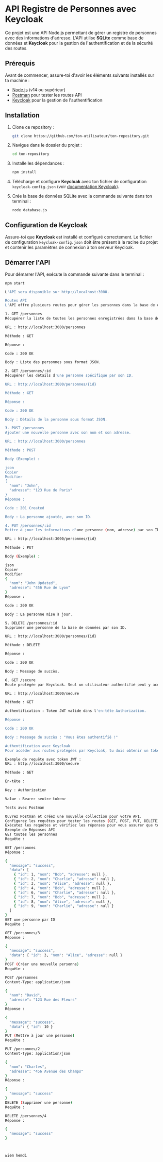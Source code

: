 # API Registre de Personnes avec Keycloak

Ce projet est une API Node.js permettant de gérer un registre de personnes avec des informations d'adresse. L'API utilise **SQLite** comme base de données et **Keycloak** pour la gestion de l'authentification et de la sécurité des routes.

## Prérequis

Avant de commencer, assure-toi d'avoir les éléments suivants installés sur ta machine :
- [Node.js](https://nodejs.org/) (v14 ou supérieur)
- [Postman](https://www.postman.com/) pour tester les routes API
- [Keycloak](https://www.keycloak.org/) pour la gestion de l'authentification

## Installation

1. Clone ce repository :
    ```bash
    git clone https://github.com/ton-utilisateur/ton-repository.git
    ```

2. Navigue dans le dossier du projet :
    ```bash
    cd ton-repository
    ```

3. Installe les dépendances :
    ```bash
    npm install
    ```

4. Télécharge et configure **Keycloak** avec ton fichier de configuration `keycloak-config.json` (voir [documentation Keycloak](https://www.keycloak.org/docs/latest/server_installation/#_installation)).

5. Crée la base de données SQLite avec la commande suivante dans ton terminal :
    ```bash
    node database.js
    ```

## Configuration de Keycloak

Assure-toi que **Keycloak** est installé et configuré correctement. Le fichier de configuration `keycloak-config.json` doit être présent à la racine du projet et contenir les paramètres de connexion à ton serveur Keycloak.

## Démarrer l'API

Pour démarrer l'API, exécute la commande suivante dans le terminal :
```bash
npm start

L'API sera disponible sur http://localhost:3000.

Routes API
L'API offre plusieurs routes pour gérer les personnes dans la base de données. Elle supporte les méthodes HTTP GET, POST, PUT et DELETE.

1. GET /personnes
Récupérer la liste de toutes les personnes enregistrées dans la base de données.

URL : http://localhost:3000/personnes

Méthode : GET

Réponse :

Code : 200 OK

Body : Liste des personnes sous format JSON.

2. GET /personnes/:id
Récupérer les détails d'une personne spécifique par son ID.

URL : http://localhost:3000/personnes/{id}

Méthode : GET

Réponse :

Code : 200 OK

Body : Détails de la personne sous format JSON.

3. POST /personnes
Ajouter une nouvelle personne avec son nom et son adresse.

URL : http://localhost:3000/personnes

Méthode : POST

Body (Exemple) :

json
Copier
Modifier
{
  "nom": "John",
  "adresse": "123 Rue de Paris"
}
Réponse :

Code : 201 Created

Body : La personne ajoutée, avec son ID.

4. PUT /personnes/:id
Mettre à jour les informations d'une personne (nom, adresse) par son ID.

URL : http://localhost:3000/personnes/{id}

Méthode : PUT

Body (Exemple) :

json
Copier
Modifier
{
  "nom": "John Updated",
  "adresse": "456 Rue de Lyon"
}
Réponse :

Code : 200 OK

Body : La personne mise à jour.

5. DELETE /personnes/:id
Supprimer une personne de la base de données par son ID.

URL : http://localhost:3000/personnes/{id}

Méthode : DELETE

Réponse :

Code : 200 OK

Body : Message de succès.

6. GET /secure
Route protégée par Keycloak. Seul un utilisateur authentifié peut y accéder.

URL : http://localhost:3000/secure

Méthode : GET

Authentification : Token JWT valide dans l'en-tête Authorization.

Réponse :

Code : 200 OK

Body : Message de succès : "Vous êtes authentifié !"

Authentification avec Keycloak
Pour accéder aux routes protégées par Keycloak, tu dois obtenir un token JWT en te connectant à Keycloak. Ajoute le token JWT dans l'en-tête Authorization de tes requêtes.

Exemple de requête avec token JWT :
URL : http://localhost:3000/secure

Méthode : GET

En-tête :

Key : Authorization

Value : Bearer <votre-token>

Tests avec Postman

Ouvrez Postman et créez une nouvelle collection pour votre API.
Configurez les requêtes pour tester les routes (GET, POST, PUT, DELETE).
Exécutez les requêtes et vérifiez les réponses pour vous assurer que tout fonctionne correctement.
Exemple de Réponses API
GET toutes les personnes
Requête :

GET /personnes
Réponse :

{
  "message": "success",
  "data": [
    { "id": 1, "nom": "Bob", "adresse": null },
    { "id": 2, "nom": "Charlie", "adresse": null },
    { "id": 3, "nom": "Alice", "adresse": null },
    { "id": 4, "nom": "Bob", "adresse": null },
    { "id": 6, "nom": "Charlie", "adresse": null },
    { "id": 7, "nom": "Bob", "adresse": null },
    { "id": 8, "nom": "Alice", "adresse": null },
    { "id": 9, "nom": "Charlie", "adresse": null }
  ]
}
GET une personne par ID
Requête :

GET /personnes/3
Réponse :

{
  "message": "success",
  "data": { "id": 3, "nom": "Alice", "adresse": null }
}
POST (Créer une nouvelle personne)
Requête :

POST /personnes
Content-Type: application/json

{
  "nom": "David",
  "adresse": "123 Rue des Fleurs"
}
Réponse :

{
  "message": "success",
  "data": { "id": 10 }
}
PUT (Mettre à jour une personne)
Requête :

PUT /personnes/2
Content-Type: application/json

{
  "nom": "Charles",
  "adresse": "456 Avenue des Champs"
}
Réponse :

{
  "message": "success"
}
DELETE (Supprimer une personne)
Requête :

DELETE /personnes/4
Réponse :

{
  "message": "success"
}



wiem hemdi

